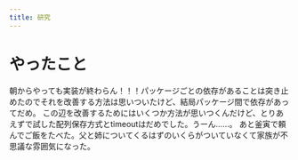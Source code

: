```yaml
---
title: 研究
---
```


# やったこと

朝からやっても実装が終わらん！！！パッケージごとの依存があることは突き止めたのでそれを改善する方法は思いついたけど、結局パッケージ間で依存があってだめ。
この辺を改善するためにはいくつか方法が思いつくんだけど、とりあえずで試した配列保存方式とtimeoutはだめでした。うーん……。
あと釜寅で頼んでご飯をたべた。父と姉についてくるはずのいくらがついていなくて家族が不思議な雰囲気になった。
